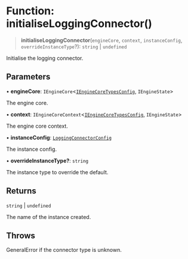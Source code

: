 # Function: initialiseLoggingConnector()

> **initialiseLoggingConnector**(`engineCore`, `context`, `instanceConfig`, `overrideInstanceType`?): `string` \| `undefined`

Initialise the logging connector.

## Parameters

• **engineCore**: `IEngineCore`\<[`IEngineCoreTypesConfig`](../interfaces/IEngineCoreTypesConfig.md), `IEngineState`\>

The engine core.

• **context**: `IEngineCoreContext`\<[`IEngineCoreTypesConfig`](../interfaces/IEngineCoreTypesConfig.md), `IEngineState`\>

The engine core context.

• **instanceConfig**: [`LoggingConnectorConfig`](../type-aliases/LoggingConnectorConfig.md)

The instance config.

• **overrideInstanceType?**: `string`

The instance type to override the default.

## Returns

`string` \| `undefined`

The name of the instance created.

## Throws

GeneralError if the connector type is unknown.
